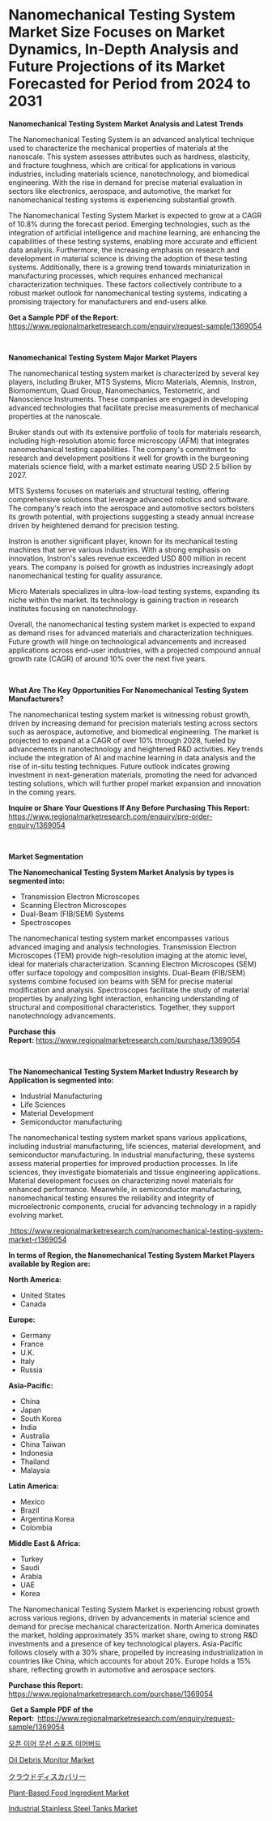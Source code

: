 <p><h1>Nanomechanical Testing System Market Size Focuses on Market Dynamics, In-Depth Analysis and Future Projections of its Market Forecasted for Period from 2024 to 2031</h1></p><p><strong>Nanomechanical Testing System Market Analysis and Latest Trends</strong></p>
<p><p>The Nanomechanical Testing System is an advanced analytical technique used to characterize the mechanical properties of materials at the nanoscale. This system assesses attributes such as hardness, elasticity, and fracture toughness, which are critical for applications in various industries, including materials science, nanotechnology, and biomedical engineering. With the rise in demand for precise material evaluation in sectors like electronics, aerospace, and automotive, the market for nanomechanical testing systems is experiencing substantial growth.</p><p>The Nanomechanical Testing System Market is expected to grow at a CAGR of 10.8% during the forecast period. Emerging technologies, such as the integration of artificial intelligence and machine learning, are enhancing the capabilities of these testing systems, enabling more accurate and efficient data analysis. Furthermore, the increasing emphasis on research and development in material science is driving the adoption of these testing systems. Additionally, there is a growing trend towards miniaturization in manufacturing processes, which requires enhanced mechanical characterization techniques. These factors collectively contribute to a robust market outlook for nanomechanical testing systems, indicating a promising trajectory for manufacturers and end-users alike.</p></p>
<p><strong>Get a Sample PDF of the Report:&nbsp;</strong> <a href="https://www.regionalmarketresearch.com/enquiry/request-sample/1369054">https://www.regionalmarketresearch.com/enquiry/request-sample/1369054</a></p>
<p>&nbsp;</p>
<p><strong>Nanomechanical Testing System Major Market Players</strong></p>
<p><p>The nanomechanical testing system market is characterized by several key players, including Bruker, MTS Systems, Micro Materials, Alemnis, Instron, Biomomentum, Quad Group, Nanomechanics, Testometric, and Nanoscience Instruments. These companies are engaged in developing advanced technologies that facilitate precise measurements of mechanical properties at the nanoscale.</p><p>Bruker stands out with its extensive portfolio of tools for materials research, including high-resolution atomic force microscopy (AFM) that integrates nanomechanical testing capabilities. The company's commitment to research and development positions it well for growth in the burgeoning materials science field, with a market estimate nearing USD 2.5 billion by 2027.</p><p>MTS Systems focuses on materials and structural testing, offering comprehensive solutions that leverage advanced robotics and software. The company's reach into the aerospace and automotive sectors bolsters its growth potential, with projections suggesting a steady annual increase driven by heightened demand for precision testing.</p><p>Instron is another significant player, known for its mechanical testing machines that serve various industries. With a strong emphasis on innovation, Instron's sales revenue exceeded USD 800 million in recent years. The company is poised for growth as industries increasingly adopt nanomechanical testing for quality assurance.</p><p>Micro Materials specializes in ultra-low-load testing systems, expanding its niche within the market. Its technology is gaining traction in research institutes focusing on nanotechnology. </p><p>Overall, the nanomechanical testing system market is expected to expand as demand rises for advanced materials and characterization techniques. Future growth will hinge on technological advancements and increased applications across end-user industries, with a projected compound annual growth rate (CAGR) of around 10% over the next five years.</p></p>
<p>&nbsp;</p>
<p><strong>What Are The Key Opportunities For Nanomechanical Testing System Manufacturers?</strong></p>
<p><p>The nanomechanical testing system market is witnessing robust growth, driven by increasing demand for precision materials testing across sectors such as aerospace, automotive, and biomedical engineering. The market is projected to expand at a CAGR of over 10% through 2028, fueled by advancements in nanotechnology and heightened R&D activities. Key trends include the integration of AI and machine learning in data analysis and the rise of in-situ testing techniques. Future outlook indicates growing investment in next-generation materials, promoting the need for advanced testing solutions, which will further propel market expansion and innovation in the coming years.</p></p>
<p><strong>Inquire or Share Your Questions If Any Before Purchasing This Report:</strong> <a href="https://www.regionalmarketresearch.com/enquiry/pre-order-enquiry/1369054">https://www.regionalmarketresearch.com/enquiry/pre-order-enquiry/1369054</a></p>
<p>&nbsp;</p>
<p><strong>Market Segmentation</strong></p>
<p><strong>The Nanomechanical Testing System Market Analysis by types is segmented into:</strong></p>
<p><ul><li>Transmission Electron Microscopes</li><li>Scanning Electron Microscopes</li><li>Dual-Beam (FIB/SEM) Systems</li><li>Spectroscopes</li></ul></p>
<p><p>The nanomechanical testing system market encompasses various advanced imaging and analysis technologies. Transmission Electron Microscopes (TEM) provide high-resolution imaging at the atomic level, ideal for materials characterization. Scanning Electron Microscopes (SEM) offer surface topology and composition insights. Dual-Beam (FIB/SEM) systems combine focused ion beams with SEM for precise material modification and analysis. Spectroscopes facilitate the study of material properties by analyzing light interaction, enhancing understanding of structural and compositional characteristics. Together, they support nanotechnology advancements.</p></p>
<p><strong>Purchase this Report:&nbsp;</strong><a href="https://www.regionalmarketresearch.com/purchase/1369054">https://www.regionalmarketresearch.com/purchase/1369054</a></p>
<p>&nbsp;</p>
<p><strong>The Nanomechanical Testing System Market Industry Research by Application is segmented into:</strong></p>
<p><ul><li>Industrial Manufacturing</li><li>Life Sciences</li><li>Material Development</li><li>Semiconductor manufacturing</li></ul></p>
<p><p>The nanomechanical testing system market spans various applications, including industrial manufacturing, life sciences, material development, and semiconductor manufacturing. In industrial manufacturing, these systems assess material properties for improved production processes. In life sciences, they investigate biomaterials and tissue engineering applications. Material development focuses on characterizing novel materials for enhanced performance. Meanwhile, in semiconductor manufacturing, nanomechanical testing ensures the reliability and integrity of microelectronic components, crucial for advancing technology in a rapidly evolving market.</p></p>
<p><a href="https://www.regionalmarketresearch.com/nanomechanical-testing-system-market-r1369054">&nbsp;https://www.regionalmarketresearch.com/nanomechanical-testing-system-market-r1369054</a></p>
<p><strong>In terms of Region, the Nanomechanical Testing System Market Players available by Region are:</strong></p>
<p>
    <p> <strong> North America: </strong>
        <ul>
            <li>United States</li>
            <li>Canada</li>
        </ul>
        </p> 
    <p> <strong> Europe: </strong>
        <ul>
            <li>Germany</li>
            <li>France</li>
            <li>U.K.</li>
            <li>Italy</li>
            <li>Russia</li>
        </ul>
        </p> 
    <p> <strong> Asia-Pacific: </strong>
        <ul>
            <li>China</li>
            <li>Japan</li>
            <li>South Korea</li>
            <li>India</li>
            <li>Australia</li>
            <li>China Taiwan</li>
            <li>Indonesia</li>
            <li>Thailand</li>
            <li>Malaysia</li>
        </ul>
        </p> 
    <p> <strong> Latin America: </strong>
        <ul>
            <li>Mexico</li>
            <li>Brazil</li>
            <li>Argentina Korea</li>
            <li>Colombia</li>
        </ul>
        </p> 
    <p> <strong> Middle East & Africa: </strong>
        <ul>
            <li>Turkey</li>
            <li>Saudi</li>
            <li>Arabia</li>
            <li>UAE</li>
            <li>Korea</li>
        </ul>
    </p>
    </p>
<p><p>The Nanomechanical Testing System Market is experiencing robust growth across various regions, driven by advancements in material science and demand for precise mechanical characterization. North America dominates the market, holding approximately 35% market share, owing to strong R&D investments and a presence of key technological players. Asia-Pacific follows closely with a 30% share, propelled by increasing industrialization in countries like China, which accounts for about 20%. Europe holds a 15% share, reflecting growth in automotive and aerospace sectors.</p></p>
<p><strong>Purchase this Report: </strong><a href="https://www.regionalmarketresearch.com/purchase/1369054">https://www.regionalmarketresearch.com/purchase/1369054</a></p>
<p>&nbsp;<strong>Get a Sample PDF of the Report:&nbsp;&nbsp;</strong><a href="https://www.regionalmarketresearch.com/enquiry/request-sample/1369054">https://www.regionalmarketresearch.com/enquiry/request-sample/1369054</a></p>
<p><strong></strong></p>
<p><p><a href="https://medium.com/@kacrimipp/%EC%84%B1%EC%9E%A5-%EC%9E%A0%EC%9E%AC%EB%A0%A5-%EC%9E%A0%EA%B8%88-%ED%95%B4%EC%A0%9C-2024%EB%85%84%EB%B6%80%ED%84%B0-2031%EB%85%84%EA%B9%8C%EC%A7%80%EC%9D%98-%EC%98%A4%ED%94%88-%EC%9D%B4%EC%96%B4-%EB%AC%B4%EC%84%A0-%EC%8A%A4%ED%8F%AC%EC%B8%A0-%EC%9D%B4%EC%96%B4%ED%8F%B0-%EC%8B%9C%EC%9E%A5%EC%97%90-%EB%8C%80%ED%95%9C-%EC%8B%9C%EC%9E%A5-%EC%A0%84%EB%9E%B5-%EB%B6%84%EC%84%9D-%EC%98%88%EC%B8%A1-345b34dc2518?postPublishedType=repub">오픈 이어 무선 스포츠 이어버드</a></p><p><a href="https://www.linkedin.com/pulse/global-oil-debris-monitor-market-product-type-application-region-ovbzc?trackingId=%2FNMZMj63Ty6Ux5i76rA1ng%3D%3D">Oil Debris Monitor Market</a></p><p><a href="https://medium.com/@lonnierami89675202/%E3%82%B0%E3%83%AD%E3%83%BC%E3%83%90%E3%83%AB%E3%82%AF%E3%83%A9%E3%82%A6%E3%83%89%E3%83%87%E3%82%A3%E3%82%B9%E3%82%AB%E3%83%90%E3%83%AA%E3%83%BC%E3%83%9E%E3%83%BC%E3%82%B1%E3%83%83%E3%83%88-%E8%A3%BD%E5%93%81%E3%82%BF%E3%82%A4%E3%83%97-%E3%82%BD%E3%83%AA%E3%83%A5%E3%83%BC%E3%82%B7%E3%83%A7%E3%83%B3-%E3%82%B5%E3%83%BC%E3%83%93%E3%82%B9-%E3%82%A8%E3%83%B3%E3%83%89%E3%83%A6%E3%83%BC%E3%82%B6%E3%83%BC-%E3%81%8A%E3%82%88%E3%81%B3%E5%9C%B0%E5%9F%9F%E3%81%AB%E9%96%A2%E3%81%99%E3%82%8B%E5%88%86%E6%9E%90%E3%81%A8%E4%BA%88%E6%B8%AC-2024%E5%B9%B4%E3%81%8B%E3%82%892031%E5%B9%B4%E3%81%BE%E3%81%A7-d1f3237cf803">クラウドディスカバリー</a></p><p><a href="https://issuu.com/reportprime-2/docs/plant-based-food-ingredient-market-_375f7e9e8374ad">Plant-Based Food Ingredient Market</a></p><p><a href="https://www.linkedin.com/pulse/what-innovations-market-trends-shaping-industrial-stainless-h8j3c?trackingId=S5dvjkqXSFmNVztynIHM1A%3D%3D">Industrial Stainless Steel Tanks Market</a></p></p>
